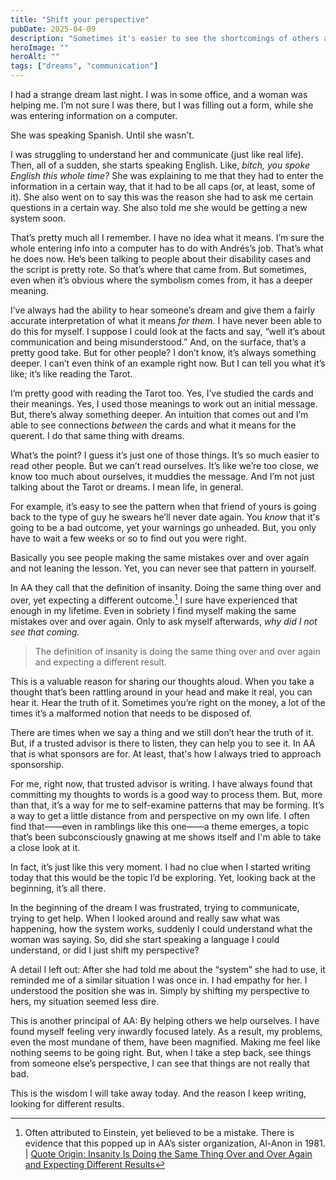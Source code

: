 ```yaml
---
title: "Shift your perspective"
pubDate: 2025-04-09
description: "Sometimes it's easier to see the shortcomings of others and not those in ourselves. Writing helps me focus on what's important."
heroImage: ""
heroAlt: "" 
tags: ["dreams", "communication"]
---
```

I had a strange dream last night. I was in some office, and a woman was helping me. I’m not sure I was there, but I was filling out a form, while she was entering information on a computer. 

She was speaking Spanish. Until she wasn’t. 

I was struggling to understand her and communicate (just like real life). Then, all of a sudden, she starts speaking English. Like, *bitch, you spoke English this whole time?* She was explaining to me that they had to enter the information in a certain way, that it had to be all caps (or, at least, some of it). She also went on to say this was the reason she had to ask me certain questions in a certain way. She also told me she would be getting a new system soon. 

That’s pretty much all I remember. I have no idea what it means. I’m sure the whole entering info into a computer has to do with Andrés’s job. That’s what he does now. He’s been talking to people about their disability cases and the script is pretty rote. So that’s where that came from. But sometimes, even when it’s obvious where the symbolism comes from, it has a deeper meaning. 

I’ve always had the ability to hear someone’s dream and give them a fairly accurate interpretation of what it means *for them.* I have never been able to do this for myself. I suppose I could look at the facts and say, “well it’s about communication and being misunderstood.” And, on the surface, that’s a pretty good take. But for other people? I don’t know, it’s always something deeper. I can’t even think of an example right now. But I can tell you what it’s like; it’s like reading the Tarot.

I’m pretty good with reading the Tarot too. Yes, I’ve studied the cards and their meanings. Yes, I used those meanings to work out an initial message. But, there’s alway something deeper. An intuition that comes out and I’m able to see connections *between* the cards and what it means for the querent. I do that same thing with dreams. 

What’s the point? I guess it’s just one of those things. It’s so much easier to read other people. But we can’t read ourselves. It’s like we’re too close, we know too much about ourselves, it muddies the message. And I’m not just talking about the Tarot or dreams. I mean life, in general.

For example, it’s easy to see the pattern when that friend of yours is going back to the type of guy he swears he’ll never date again. You *know* that it's going to be a bad outcome, yet your warnings go unheaded. But, you only have to wait a few weeks or so to find out you were right. 

Basically you see people making the same mistakes over and over again and not leaning the lesson. Yet, you can never see that pattern in yourself. 

In AA they call that the definition of insanity. Doing the same thing over and over, yet expecting a different outcome.[^1] I sure have experienced that enough in my lifetime. Even in sobriety I find myself making the same mistakes over and over again. Only to ask myself afterwards, *why did I not see that coming.*

> The definition of insanity is doing the same thing over and over again and expecting a different result.

This is a valuable reason for sharing our thoughts aloud. When you take a thought that’s been rattling around in your head and make it real, you can hear it. Hear the truth of it. Sometimes you’re right on the money, a lot of the times it’s a malformed notion that needs to be disposed of.

There are times when we say a thing and we still don’t hear the truth of it. But, if a trusted advisor is there to listen, they can help you to see it. In AA that is what sponsors are for. At least, that's how I always tried to approach sponsorship.

For me, right now, that trusted advisor is writing. I have always found that committing my thoughts to words is a good way to process them. But, more than that, it’s a way for me to self-examine patterns that may be forming. It’s a way to get a little distance from and perspective on my own life. I often find that——even in ramblings like this one——a theme emerges, a topic that’s been subconsciously gnawing at me shows itself and I'm able to take a close look at it.

In fact, it’s just like this very moment. I had no clue when I started writing today that this would be the topic I’d be exploring. Yet, looking back at the beginning, it’s all there.

In the beginning of the dream I was frustrated, trying to communicate, trying to get help. When I looked around and really saw what was happening, how the system works, suddenly I could understand what the woman was saying. So, did she start speaking a language I could understand, or did I just shift my perspective?

A detail I left out: After she had told me about the “system” she had to use, it reminded me of a similar situation I was once in. I had empathy for her. I understood the position she was in. Simply by shifting my perspective to hers, my situation seemed less dire. 

This is another principal of AA: By helping others we help ourselves. I have found myself feeling very inwardly focused lately. As a result, my problems, even the most mundane of them, have been magnified. Making me feel like nothing seems to be going right. But, when I take a step back, see things from someone else’s perspective, I can see that things are not really that bad. 

This is the wisdom I will take away today. And the reason I keep writing, looking for different results.

[^1]: Often attributed to Einstein, yet believed to be a mistake. There is evidence that this popped up in AA’s sister organization, Al-Anon in 1981. | [Quote Origin: Insanity Is Doing the Same Thing Over and Over Again and Expecting Different Results](https://quoteinvestigator.com/2017/03/23/same/) 